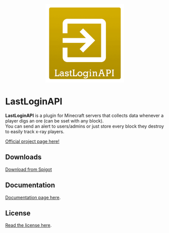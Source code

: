 <p align="center"><img src="logo.png"></p>

# LastLoginAPI
<b>LastLoginAPI</b> is a plugin for Minecraft servers that collects data whenever a player digs an ore (can be sset with any block).  
You can send an alert to users/admins or just store every block they destroy to easily track x-ray players.

[Official project page here!](https://alessiodp.com/lastloginapi/)

## Downloads
[Download from Spigot](#)  

## Documentation
[Documentation page here](https://alessiodp.com/docs/lastloginapi/).

## License
[Read the license here](https://github.com/AlessioDP/LastLoginAPI/blob/master/LICENSE).